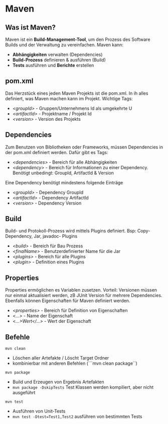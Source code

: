# Maven
## Was ist Maven?
Maven ist ein **Build-Management-Tool**, um den Prozess des Software Builds und der Verwaltung zu vereinfachen.
Maven kann:
- **Abhängigkeiten** verwalten (Dependencies)
- **Build-Prozess** definieren & ausführen (Build) 
- **Tests** ausführen und **Berichte** erstellen

## pom.xml
Das Herzstück eines jeden Maven Projekts ist die pom.xml. In ih alles definiert, was Maven machen kann im Projekt.
Wichtige Tags:
- _&lt;groupId&gt;_ - Gruppen/Unternehmens Id als umgekehrte U 
- _&lt;artifactId&gt;_ - Projektname / Projekt Id
- _&lt;version&gt;_ - Version des Projekts

## Dependencies
Zum Benutzen von Bibliotheken oder Frameworks, müssen Dependencies in der pom.xml definiert werden. Dafür gibt es Tags:
- _&lt;dependencies&gt;_ - Bereich für alle Abhängigkeiten
- _&lt;dependency&gt;_ - Bereich für Informationen zu einer Dependency. Benötigt unbedingt: GroupId, ArtifactId & Version

Eine Dependency benötigt mindestens folgende Einträge
- _&lt;groupId&gt;_ - Dependency GroupId
- _&lt;artifactId&gt;_ - Dependency ArtifactId 
- _&lt;version&gt;_ - Dependency Version

## Build
Build- und Protokoll-Prozess wird mittels Plugins definiert. Bsp: Copy-Dependency, Jar, javadoc- Plugins
- _&lt;build&gt;_ - Bereich für Bau Prozess
- _&lt;finalName&gt;_ - Benutzerdefinierter Name für die Jar
- _&lt;plugins&gt;_ - Bereich für alle Plugins
- _&lt;plugin&gt;_ - Definition eines Plugins

## Properties
Properties ermöglichen es Variablen zusetzen.
Vorteil: Versionen müssen nur einmal aktualisiert werden, zB JUnit Version für mehrere Dependencies. Ebenfalls können Eigenschaften für Maven definiert werden.
- _&lt;properties&gt;_ - Bereich für Definition von Eigenschaften
- _&lt;...&gt;_ - Name der Eigenschaft
- _&lt;...&gt;Wert&lt;/...&gt;_ - Wert der Eigenschaft

## Befehle
```mvn clean```
- Löschen aller Artefakte / Löscht Target Ordner
- kombinierbar mit anderen Befehlen (```mvn clean package``)

```mvn package```
- Build und Erzeugen von Ergebnis Artefakten
- ```mvn package -DskipTests``` Test Klassen werden kompiliert, aber nicht ausgeführt

```mvn test```
- Ausführen von Unit-Tests
- ```mvn test -Dtest=Test1,Test2``` ausführen von bestimmten Tests